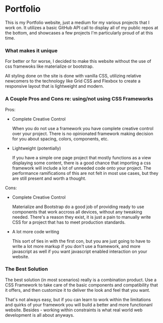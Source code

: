 # Portfolio

This is my Portfolio website, just a medium for my various projects that I work on. It utilizes a basic GitHub API call to display all of my public repos at the bottom, and showcases a few projects I'm particularly proud of at this time.

### What makes it unique

For better or for worse, I decided to make this website without the use of css framewoks like materialize or bootstrap.

All styling done on the site is done with vanilla CSS, utilizing relative newcomers to the technology like Grid CSS and Flexbox to create a responsive layout that is lightweight and modern.

### A Couple Pros and Cons re: using/not using CSS Frameworks

Pros:
* Complete Creative Control

    When you do not use a framework you have complete creative control over your project. There is no opinionated framework making decision for you about spacing, colors, components, etc.

* Lightweight (potentially)
  
    If you have a simple one page project that mostly functions as a view displaying some content, there is a good chance that importing a css framework will include a lot of unneeded code onto your project. The performance ramifications of this are not felt in most use cases, but they are still present and worth a thought.

Cons:

* Complete Creative Control
  
  Materialize and Bootstrap do a good job of providing ready to use components that work accross all devices, without any tweaking needed. There's a reason they exist, it is just a pain to manually write CSS for a project that has to meet production standards.

* A lot more code writing
  
  This sort of ties in with the first con, but you are just going to have to write a lot more markup if you don't use a framework, and more javascript as well if you want javascript enabled interaction on your website.

### The Best Solution

The best solution (in most scenarios) really is a combination product. Use a CSS Framework to take care of the basic components and compatibility that it offers, and then customize it to deliver the look and feel that you want. 

That's not always easy, but if you can learn to work within the limitations and quirks of your framework you will build a better and more functionanl website. Besides - working within constraints is what real world web development is all about anyways.

